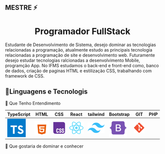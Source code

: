 ## MESTRE ⚡

<h1 align="center">Programador FullStack</h1>

  Estudante de Desenvolvimento de Sistema, desejo dominar as tecnologias relacionadas a programação, atualmente estudo as principais tecnologia relacionadas a programação de site e desenvolvimento web. Futuramente desejo estudar tecnologias ralcionadas a desenvolvimento Mobile, programção App. No IFMS estudamos o back-end e front-end como, banco de dados, criação de paginas HTML e estilização CSS, trabalhando com framework de CSS.

<h2>📝Linguagens e Tecnologis</h2>
🧠 Que Tenho Entendimento

|TypeScript | HTML | CSS | React | tailwind | Bootstrap | GIT | PHP |
| ------------- | ------------- | ------------- | ------------- |  ------------- |  ------------- |  ------------- | ------------- |
| <img src="png-transparent-typescript-hd-logo-thumbnail.png" width="60px">  | <img src="imagem_2025-07-08_153833241-removebg-preview.png" width="60px"> | <img src="imagem_2025-07-08_154237406.png" width="60px"> | <img src="imagem_2025-07-08_154506628.png" width="60px"> | <img src="imagem_2025-07-08_154337538.png" width="60px"> | <img src="imagem_2025-07-08_154426060.png" width="60px"> | <img src="imagem_2025-07-08_161044886.png" width="60px"> | <img src="" width="60px">

📝 Que gostaria de dominar e conhecer

<!--
**EDUARDOALMEIDARODRIGUES/EDUARDOALMEIDARODRIGUES** is a ✨ _special_ ✨ repository because its `README.md` (this file) appears on your GitHub profile.

Here are some ideas to get you started:

- 🔭 I’m currently working on ...
- 🌱 I’m currently learning ...
- 👯 I’m looking to collaborate on ...
- 🤔 I’m looking for help with ...
- 💬 Ask me about ...
- 📫 How to reach me: ...
- 😄 Pronouns: ...
- ⚡ Fun fact: ...
-->
